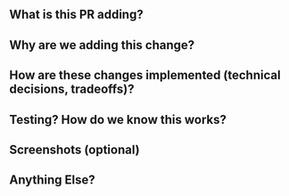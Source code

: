 ## What is this PR adding?

## Why are we adding this change?

## How are these changes implemented (technical decisions, tradeoffs)?

## Testing? How do we know this works?

## Screenshots (optional)

## Anything Else?
